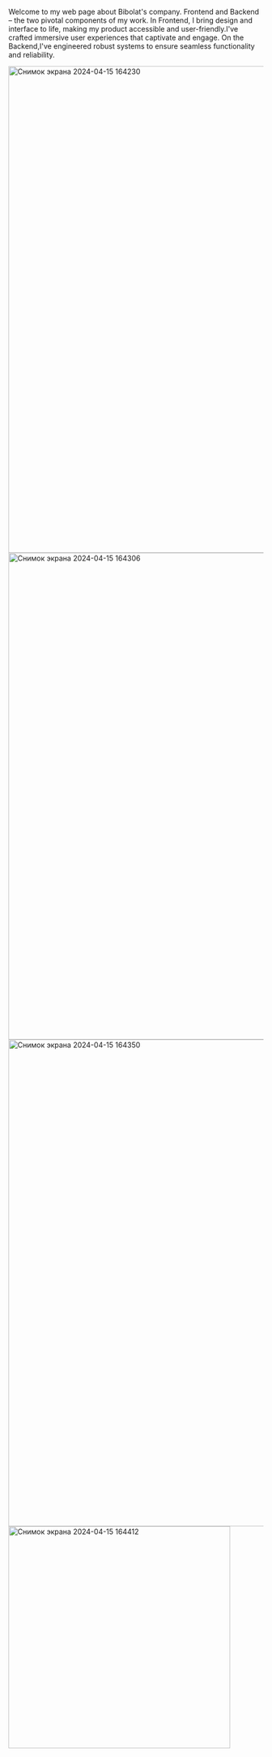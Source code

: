 Welcome to my web page about Bibolat's company.
Frontend and Backend – the two pivotal components of my work. In Frontend, I bring design and interface to life, making my product accessible and user-friendly.I've crafted immersive user experiences that captivate and engage. On the Backend,I've engineered robust systems to ensure seamless functionality and reliability. 



<img width="960" alt="Снимок экрана 2024-04-15 164230" src="https://github.com/Bibolat2005/Web-Dev/assets/122878046/0c8ab7eb-0a07-4ecc-add3-a21052612cf6">

<img width="960" alt="Снимок экрана 2024-04-15 164306" src="https://github.com/Bibolat2005/Web-Dev/assets/122878046/830cde39-8eef-4c80-8727-6967cb615300">

<img width="960" alt="Снимок экрана 2024-04-15 164350" src="https://github.com/Bibolat2005/Web-Dev/assets/122878046/d9b97247-d704-4a61-a013-a367c7c612b7">

<img width="438" alt="Снимок экрана 2024-04-15 164412" src="https://github.com/Bibolat2005/Web-Dev/assets/122878046/7d1951cb-252c-439e-ae7e-30a169723514">
